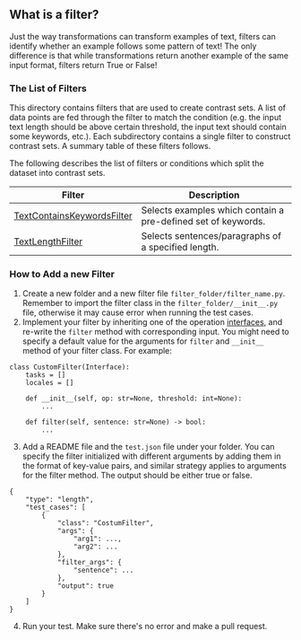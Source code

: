 ## What is a filter?
Just the way transformations can transform examples of text, filters can identify whether an example follows some pattern of text! The only difference is that while transformations return another example of the same input format, filters return True or False!

### The List of Filters

This directory contains filters that are used to create contrast sets. A list of data points are fed through the filter to match the condition (e.g. the input text length should be above certain threshold, the input text should contain some keywords, etc.). Each subdirectory contains a single filter to construct contrast sets. A summary table of these filters follows.

The following describes the list of filters or conditions which split the dataset into contrast sets.

| Filter                             | Description                                                                       
| ------- | -----------                          
| [TextContainsKeywordsFilter](keywords)              | Selects examples which contain a pre-defined set of keywords.                
| [TextLengthFilter](length)     | Selects sentences/paragraphs of a specified length.


### How to Add a new Filter
1. Create a new folder and a new filter file `filter_folder/filter_name.py`. Remember to import the filter class in the `filter_folder/__init__.py` file, otherwise it may cause error when running the test cases.
2. Implement your filter by inheriting one of the operation [interfaces](../interfaces), and re-write the `filter` method with corresponding input. You might need to specify a default value for the arguments for `filter` and `__init__` method of your filter class. For example:
```
class CustomFilter(Interface):
    tasks = []
    locales = []

    def __init__(self, op: str=None, threshold: int=None):
        ...

    def filter(self, sentence: str=None) -> bool:
        ...
```
3. Add a README file and the `test.json` file under your folder. You can specify the filter initialized with different arguments by adding them in the format of key-value pairs, and similar strategy applies to arguments for the filter method. The output should be either true or false.
```
{
    "type": "length",
    "test_cases": [
        {
            "class": "CostumFilter",
            "args": {
                "arg1": ...,
                "arg2": ...
            },
            "filter_args": {
                "sentence": ...
            },
            "output": true
        }
    ]
}
```
4. Run your test. Make sure there's no error and make a pull request.